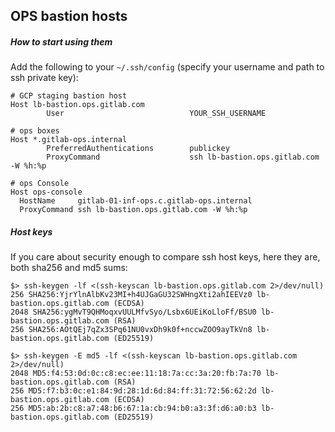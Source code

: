 ## OPS bastion hosts

##### How to start using them

Add the following to your `~/.ssh/config` (specify your username and path to ssh private key):

```
# GCP staging bastion host
Host lb-bastion.ops.gitlab.com
        User                            YOUR_SSH_USERNAME

# ops boxes
Host *.gitlab-ops.internal
        PreferredAuthentications        publickey
        ProxyCommand                    ssh lb-bastion.ops.gitlab.com -W %h:%p

# ops Console
Host ops-console
  HostName     gitlab-01-inf-ops.c.gitlab-ops.internal
  ProxyCommand ssh lb-bastion.ops.gitlab.com -W %h:%p
```

##### Host keys

If you care about security enough to compare ssh host keys, here they are, both sha256 and md5 sums:

```
$> ssh-keygen -lf <(ssh-keyscan lb-bastion.ops.gitlab.com 2>/dev/null)
256 SHA256:YjrYlnAlbKv23MI+h4UJGaGU32SWHngXti2ahIEEVz0 lb-bastion.ops.gitlab.com (ECDSA)
2048 SHA256:ygMvT9QHMoqxvUULMfvSyo/Lsbx6UEiKoLloFf/BSU0 lb-bastion.ops.gitlab.com (RSA)
256 SHA256:AOtQEj7qZx3SPq61NU0vxDh9k0f+nccwZOO9ayTkVn8 lb-bastion.ops.gitlab.com (ED25519)

$> ssh-keygen -E md5 -lf <(ssh-keyscan lb-bastion.ops.gitlab.com 2>/dev/null)
2048 MD5:f4:53:0d:0c:c8:ec:ee:11:18:7a:cc:3a:20:fb:7a:70 lb-bastion.ops.gitlab.com (RSA)
256 MD5:f7:b3:0c:e1:84:9d:28:1d:6d:84:ff:31:72:56:62:2d lb-bastion.ops.gitlab.com (ECDSA)
256 MD5:ab:2b:c8:a7:48:b6:67:1a:cb:94:b0:a3:3f:d6:a0:b3 lb-bastion.ops.gitlab.com (ED25519)
```
